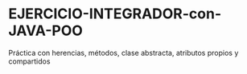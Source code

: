 # EJERCICIO-INTEGRADOR-con-JAVA-POO

Práctica con herencias, métodos, clase abstracta, atributos propios y compartidos
